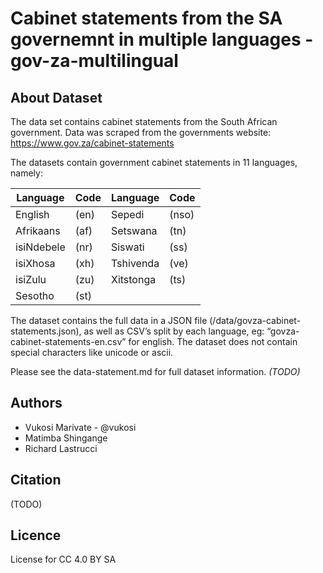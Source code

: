 Cabinet statements from the SA governemnt in multiple languages - gov-za-multilingual
==============================
About Dataset
---------------------
The data set contains cabinet statements from the South African government. Data was scraped from the governments website:
https://www.gov.za/cabinet-statements

The datasets contain government cabinet statements in 11 languages, namely:

|  Language  | Code |  Language  | Code |
|------------|------|------------|------|
| English    | (en) | Sepedi     | (nso)|
| Afrikaans  | (af) | Setswana   | (tn) |
| isiNdebele | (nr) | Siswati    | (ss) |
| isiXhosa   | (xh) | Tshivenda  | (ve) |
| isiZulu    | (zu) | Xitstonga  | (ts) |
| Sesotho    | (st) |


The dataset contains the full data in a JSON file (/data/govza-cabinet-statements.json), as well as CSV’s split by each language, eg: “govza-cabinet-statements-en.csv” for english.
The dataset does not contain special characters like unicode or ascii.

Please see the data-statement.md for full dataset information. *(TODO)*

Authors
-------
- Vukosi Marivate - @vukosi
- Matimba Shingange
- Richard Lastrucci

Citation
--------
(TODO)

Licence
-------
License for CC 4.0 BY SA
